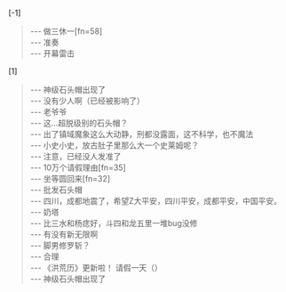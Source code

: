 
[-1] 
>--- 做三休一[fn=58]<br>
>--- 准奏<br>
>--- 开幕雷击<br>

[1] 
>--- 神级石头帽出现了<br>
>--- 没有少人啊（已经被影响了）<br>
>--- 老爷爷<br>
>--- 这…超脱级别的石头帽？<br>
>--- 出了镇域魔象这么大动静，刑都没露面，这不科学，也不魔法<br>
>--- 小史小史，放古肚子里那么大一个史莱姆呢？<br>
>--- 注意，已经没人发准了<br>
>--- 10万个请假理由[fn=35]<br>
>--- 坐等圆回来[fn=32]<br>
>--- 批发石头帽<br>
>--- 四川，成都地震了，希望Z大平安，四川平安，成都平安，中国平安。<br>
>--- 奶塔<br>
>--- 比三水和杨痣好，斗四和龙五里一堆bug没修<br>
>--- 有没有新无限啊<br>
>--- 脚男修罗斩？<br>
>--- 合理<br>
>--- 《洪荒历》更新啦！
请假一天（）<br>
>--- 神级石头帽出现了<br>
